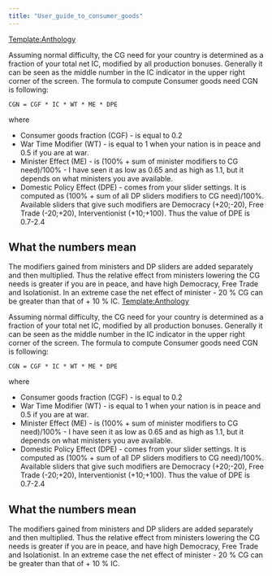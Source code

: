 ```yaml
---
title: "User_guide_to_consumer_goods"
---
```


[Template:Anthology](/index.php?title=Template:Anthology&action=edit&redlink=1 "Template:Anthology (page does not exist)")

Assuming normal difficulty, the CG need for your country is determined
as a fraction of your total net IC, modified by all production bonuses.
Generally it can be seen as the middle number in the IC indicator in the
upper right corner of the screen. The formula to compute Consumer goods
need CGN is following:

    CGN = CGF * IC * WT * ME * DPE

where

-   Consumer goods fraction (CGF) - is equal to 0.2
-   War Time Modifier (WT) - is equal to 1 when your nation is in peace
    and 0.5 if you are at war.
-   Minister Effect (ME) - is (100% + sum of minister modifiers to CG
    need)/100% - I have seen it as low as 0.65 and as high as 1.1, but
    it depends on what ministers you ave available.
-   Domestic Policy Effect (DPE) - comes from your slider settings. It
    is computed as (100% + sum of all DP sliders modifiers to CG
    need)/100%. Available sliders that give such modifiers are Democracy
    (+20;-20), Free Trade (-20;+20), Interventionist (+10;+100). Thus
    the value of DPE is 0.7-2.4

##  What the numbers mean 

The modifiers gained from ministers and DP sliders are added separately
and then multiplied. Thus the relative effect from ministers lowering
the CG needs is greater if you are in peace, and have high Democracy,
Free Trade and Isolationist. In an extreme case the net effect of
minister - 20 % CG can be greater than that of + 10 % IC.
[Template:Anthology](/index.php?title=Template:Anthology&action=edit&redlink=1 "Template:Anthology (page does not exist)")

Assuming normal difficulty, the CG need for your country is determined
as a fraction of your total net IC, modified by all production bonuses.
Generally it can be seen as the middle number in the IC indicator in the
upper right corner of the screen. The formula to compute Consumer goods
need CGN is following:

    CGN = CGF * IC * WT * ME * DPE

where

-   Consumer goods fraction (CGF) - is equal to 0.2
-   War Time Modifier (WT) - is equal to 1 when your nation is in peace
    and 0.5 if you are at war.
-   Minister Effect (ME) - is (100% + sum of minister modifiers to CG
    need)/100% - I have seen it as low as 0.65 and as high as 1.1, but
    it depends on what ministers you ave available.
-   Domestic Policy Effect (DPE) - comes from your slider settings. It
    is computed as (100% + sum of all DP sliders modifiers to CG
    need)/100%. Available sliders that give such modifiers are Democracy
    (+20;-20), Free Trade (-20;+20), Interventionist (+10;+100). Thus
    the value of DPE is 0.7-2.4

##  What the numbers mean 

The modifiers gained from ministers and DP sliders are added separately
and then multiplied. Thus the relative effect from ministers lowering
the CG needs is greater if you are in peace, and have high Democracy,
Free Trade and Isolationist. In an extreme case the net effect of
minister - 20 % CG can be greater than that of + 10 % IC.
